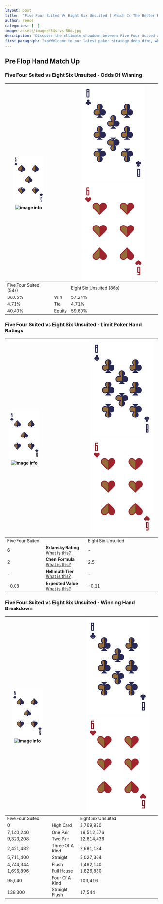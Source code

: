 ```yaml
---
layout: post
title:  "Five Four Suited Vs Eight Six Unsuited | Which Is The Better Hand In Poker? A Complete Guide"
author: reece
categories: [  ]
image: assets/images/54s-vs-86o.jpg
description: "Discover the ultimate showdown between Five Four Suited and Eight Six Unsuited in poker! Uncover the odds, strategies, and scenarios where one hand triumphs over the other. Get ready to up your poker game with this thrilling analysis."
first_paragraph: "<p>Welcome to our latest poker strategy deep dive, where we're pitting two distinct hands against each other in a high-stakes showdown: Five Four Suited vs Eight Six Unsuited.</p><p>In the dynamic world of poker, every decision counts, and knowing which hand holds the upper hand is key to your success at the table.</p><p>In this article, we'll dissect these two hands, explore the scenarios where one dominates the other, and equip you with the knowledge to make strategic choices that can tip the odds in your favor.</p><p>Get ready to unravel the intriguing dynamics of these poker hands and elevate your game to new heights.</p>"
---
```




[comment]: # (sp0)

## Pre Flop Hand Match Up

<div class="table hand-ratings" markdown="1"> 



### Five Four Suited vs Eight Six Unsuited - Odds Of Winning


    
| ![image info](assets/images/hand1/5.png) ![image info](assets/images/hand1/4s.png) |  | ![image info](assets/images/hand2/8.png) ![image info](assets/images/hand2/6o.png) |
| -------- | -------- | -------- |
| Five Four Suited (54s) |  | Eight Six Unsuited (86o) |
| 38.05% | Win | 57.24% |
| 4.71% | Tie | 4.71% |
| 40.40% | Equity | 59.60% |




[comment]: # (sp1)



### Five Four Suited vs Eight Six Unsuited - Limit Poker Hand Ratings


    
| ![image info](assets/images/hand1/5.png) ![image info](assets/images/hand1/4s.png) |  | ![image info](assets/images/hand2/8.png) ![image info](assets/images/hand2/6o.png) |
| -------- | -------- | -------- |
| Five Four Suited |  | Eight Six Unsuited |
| 6 | **Sklansky Rating** [What is this?](/sklansky-rating-explained) | - |
| 2 | **Chen Formula** [What is this?](/chen-formula-explained) | 2.5 |
| - | **Hellmuth Tier** [What is this?](/Hellmuth-tier-explained) | - |
| -0.08 | **Expected Value** [What is this?](/expected-value-explained) | -0.11 |




[comment]: # (sp2)



### Five Four Suited vs Eight Six Unsuited - Winning Hand Breakdown


    
| ![image info](assets/images/hand1/5.png) ![image info](assets/images/hand1/4s.png) |  | ![image info](assets/images/hand2/8.png) ![image info](assets/images/hand2/6o.png) |
| -------- | -------- | -------- |
| Five Four Suited |  | Eight Six Unsuited |
| 0 | High Card | 3,769,920 |
| 7,140,240 | One Pair | 19,512,576 |
| 9,323,208 | Two Pair | 12,614,436 |
| 2,421,432 | Three Of A Kind | 2,681,184 |
| 5,711,400 | Straight | 5,027,364 |
| 4,744,344 | Flush | 1,492,140 |
| 1,696,896 | Full House | 1,826,880 |
| 95,040 | Four Of A Kind | 103,416 |
| 138,300 | Straight Flush | 17,544 |




[comment]: # (sp3)



</div>

[comment]: # (sp4)



[comment]: # (sp5)

